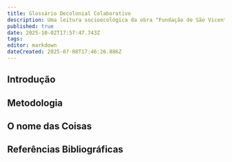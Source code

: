 ```yaml
---
title: Glossário Decolonial Colaborativo
description: Uma leitura socioecológica da obra "Fundação de São Vicente" em 2025
published: true
date: 2025-10-02T17:57:47.743Z
tags: 
editor: markdown
dateCreated: 2025-07-08T17:46:26.886Z
---
```


## **Introdução**

## **Metodologia**

## **O nome das Coisas**

## Referências Bibliográficas






